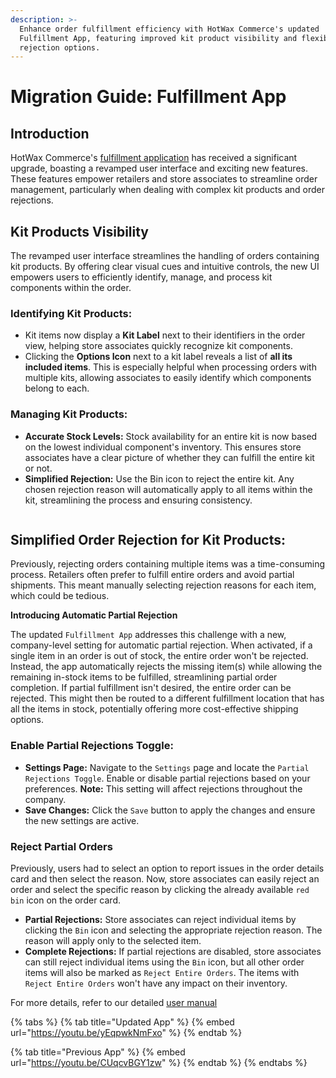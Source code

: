 ```yaml
---
description: >-
  Enhance order fulfillment efficiency with HotWax Commerce's updated
  Fulfillment App, featuring improved kit product visibility and flexible order
  rejection options.
---
```


# Migration Guide: Fulfillment App

## Introduction

HotWax Commerce's [fulfillment application](https://fulfillment.hotwax.io/) has received a significant upgrade, boasting a revamped user interface and exciting new features. These features empower retailers and store associates to streamline order management, particularly when dealing with complex kit products and order rejections.

## Kit Products Visibility

The revamped user interface streamlines the handling of orders containing kit products. By offering clear visual cues and intuitive controls, the new UI empowers users to efficiently identify, manage, and process kit components within the order.

### Identifying Kit Products:

* Kit items now display a **Kit Label** next to their identifiers in the order view, helping store associates quickly recognize kit components.
* Clicking the **Options Icon** next to a kit label reveals a list of **all its included items**. This is especially helpful when processing orders with multiple kits, allowing associates to easily identify which components belong to each.

### Managing Kit Products:

* **Accurate Stock Levels:** Stock availability for an entire kit is now based on the lowest individual component's inventory. This ensures store associates have a clear picture of whether they can fulfill the entire kit or not.
* **Simplified Rejection:** Use the Bin icon to reject the entire kit. Any chosen rejection reason will automatically apply to all items within the kit, streamlining the process and ensuring consistency.

<figure><img src="../.gitbook/assets/kit.png" alt=""><figcaption></figcaption></figure>

## Simplified Order Rejection for Kit Products:

Previously, rejecting orders containing multiple items was a time-consuming process.  Retailers often prefer to fulfill entire orders and avoid partial shipments. This meant manually selecting rejection reasons for each item, which could be tedious.

**Introducing Automatic Partial Rejection**

The updated `Fulfillment App` addresses this challenge with a new, company-level setting for automatic partial rejection. When activated, if a single item in an order is out of stock, the entire order won't be rejected. Instead, the app automatically rejects the missing item(s) while allowing the remaining in-stock items to be fulfilled, streamlining partial order completion.  If partial fulfillment isn't desired, the entire order can be rejected. This might then be routed to a different fulfillment location that has all the items in stock, potentially offering more cost-effective shipping options.

### Enable Partial Rejections Toggle:

* **Settings Page:** Navigate to the `Settings` page and locate the `Partial Rejections Toggle`. Enable or disable partial rejections based on your preferences. **Note:** This setting will affect rejections throughout the company.
* **Save Changes:** Click the `Save` button to apply the changes and ensure the new settings are active.

### Reject Partial Orders

Previously, users had to select an option to report issues in the order details card and then select the reason. Now, store associates can easily reject an order and select the specific reason by clicking the already available `red bin` icon on the order card.

* **Partial Rejections:** Store associates can reject individual items by clicking the `Bin` icon and selecting the appropriate rejection reason. The reason will apply only to the selected item.
* **Complete Rejections:** If partial rejections are disabled, store associates can still reject individual items using the `Bin` icon, but all other order items will also be marked as `Reject Entire Orders`. The items with `Reject Entire Orders` won't have any impact on their inventory.

For more details, refer to our detailed [user manual](../../../store-operations/fulfillment/rejection.md)

{% tabs %}
{% tab title="Updated App" %}
{% embed url="https://youtu.be/yEqpwkNmFxo" %}
{% endtab %}

{% tab title="Previous App" %}
{% embed url="https://youtu.be/CUqcvBGY1zw" %}
{% endtab %}
{% endtabs %}

